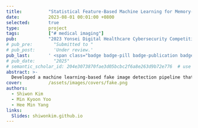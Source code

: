 ```yaml
---
title:          "Statistical Feature-Based Machine Learning for Memory-Efficient Fake Image Detection"
date:           2023-08-01 00:01:00 +0800
selected:       true
type:           project
tags:           ["# medical imaging"]
pub:            "2023 Yonsei Digital Healthcare Cybersecurity Competition"
# pub_pre:        "Submitted to "
# pub_post:       'Under review.'
pub_last:       ' <span class="badge badge-pill badge-publication badge-info" style="font-size: 0.7rem; padding: 0.3em 0.5em;"><i class="fas fa-microphone mr-1"></i>Digital Healthcare HRD Program</span>'
# pub_date:       "2025"
# semantic_scholar_id: 204e3073870fae3d05bcbc2f6a8e263d9b72e776  # use this to retrieve citation count
abstract: >-
  Developed a machine learning-based fake image detection pipeline that leverages pixel-level statistics, texture patterns, and edge information, achieving higher accuracy with lower memory usage than CNN-based deep learning approaches.
cover:          /assets/images/covers/fake.png
authors:
  - Shiwon Kim
  - Min Kyoon Yoo
  - Hee Min Yang
links:
  Slides: shiwonkim.github.io
---
```

